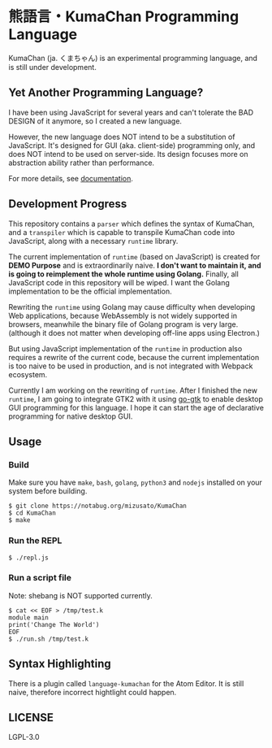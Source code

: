 # 熊語言・KumaChan Programming Language

KumaChan (ja. くまちゃん) is an experimental programming language, and is still under development.

## Yet Another Programming Language?

I have been using JavaScript for several years and can't tolerate the BAD DESIGN of it anymore, so I created a new language.

However, the new language does NOT intend to be a substitution of JavaScript. It's designed for GUI (aka. client-side) programming only, and does NOT intend to be used on server-side. Its design focuses more on abstraction ability rather than performance.

For more details, see [documentation](https://mizusato.gitbook.io/kumachan-documentation/).

## Development Progress

This repository contains a `parser` which defines the syntax of KumaChan, and a `transpiler` which is capable to transpile KumaChan code into JavaScript, along with a necessary `runtime` library.

The current implementation of `runtime` (based on JavaScript) is created for **DEMO Purpose** and is extraordinarily naive. **I don't want to maintain it, and is going to reimplement the whole runtime using Golang.** Finally, all JavaScript code in this repository will be wiped. I want the Golang implementation to be the official implementation. 

Rewriting the `runtime` using Golang may cause difficulty when developing Web applications, because WebAssembly is not widely supported in browsers, meanwhile the binary file of Golang program is very large. (although it does not matter when developing off-line apps using Electron.)

But using JavaScript implementation of the `runtime` in production also requires a rewrite of the current code, because the current implementation is too naive to be used in production, and is not integrated with Webpack ecosystem.

Currently I am working on the rewriting of `runtime`. After I finished the new `runtime`, I am going to integrate GTK2 with it using [go-gtk](https://github.com/mattn/go-gtk) to enable desktop GUI programming for this language. I hope it can start the age of declarative programming for native desktop GUI.

## Usage

### Build

Make sure you have `make`, `bash`, `golang`, `python3` and `nodejs` installed on your system before building.

```console
$ git clone https://notabug.org/mizusato/KumaChan
$ cd KumaChan
$ make
```

### Run the REPL

```console
$ ./repl.js
```

### Run a script file

Note: shebang is NOT supported currently.

```console
$ cat << EOF > /tmp/test.k
module main
print('Change The World')
EOF
$ ./run.sh /tmp/test.k
```

## Syntax Highlighting

There is a plugin called `language-kumachan` for the Atom Editor. It is still naive, therefore incorrect hightlight could happen.

## LICENSE

LGPL-3.0
